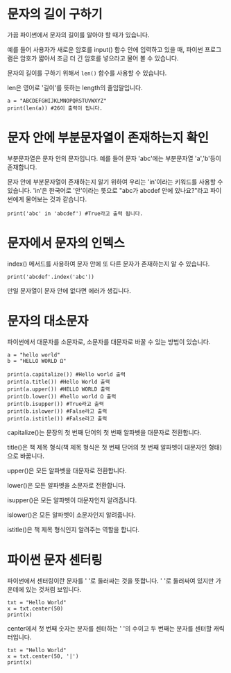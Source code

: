 # 문자의 길이 구하기

가끔 파이썬에서 문자의 길이를 알아야 할 때가 있습니다.

예를 들어 사용자가 새로운 암호를 input() 함수 안에 입력하고 있을 때, 파이썬 프로그램은 암호가 짧아서 조금 더 긴 암호를 넣으라고 물어 볼 수 있습니다.

문자의 길이를 구하기 위해서 `len()` 함수를 사용할 수 있습니다.

len은 영어로 '길이'를 뜻하는 length의 줄임말입니다.

```
a = "ABCDEFGHIJKLMNOPQRSTUVWXYZ"
print(len(a)) #26이 출력이 됩니다.
```

# 문자 안에 부분문자열이 존재하는지 확인

부분문자열은 문자 안의 문자입니다. 예를 들어 문자 'abc'에는 부분문자열 'a','b'등이 존재합니다.

문자 안에 부분문자열이 존재하는지 알기 위하여 우리는 'in'이라는 키워드를 사용할 수 있습니다. 'in'은 한국어로 '안'이라는 뜻으로 "abc가 abcdef 안에 있나요?"라고 파이썬에게 물어보는 것과 같습니다.

```
print('abc' in 'abcdef') #True라고 출력 됩니다.
```

# 문자에서 문자의 인덱스

index() 메서드를 사용하여 문자 안에 또 다른 문자가 존재하는지 알 수 있습니다.

```
print('abcdef'.index('abc'))
```

만일 문자열이 문자 안에 없다면 에러가 생깁니다.

# 문자의 대소문자

파이썬에서 대문자를 소문자로, 소문자를 대문자로 바꿀 수 있는 방법이 있습니다.

```
a = "hello world"
b = "HELLO WORLD Ω"

print(a.capitalize()) #Hello world 출력
print(a.title()) #Hello World 출력
print(a.upper()) #HELLO WORLD 출력
print(b.lower()) #hello world Ω 출력
print(b.isupper()) #True라고 출력
print(b.islower()) #False라고 출력
print(a.istitle()) #False라고 출력
```

capitalize()는 문장의 첫 번째 단어의 첫 번째 알파벳을 대문자로 전환합니다.

title()은 책 제목 형식(책 제목 형식은 첫 번째 단어의 첫 번째 알파벳이 대문자인 형태)으로 바꿉니다.

upper()은 모든 알파벳을 대문자로 전환합니다.

lower()은 모든 알파벳을 소문자로 전환합니다.

isupper()은 모든 알파벳이 대문자인지 알려줍니다.

islower()은 모든 알파벳이 소문자인지 알려줍니다.

istitle()은 책 제목 형식인지 알려주는 역할을 합니다.

# 파이썬 문자 센터링

파이썬에서 센터링이란 문자를 ' '로 둘러싸는 것을 뜻합니다. ' '로 둘러싸여 있지만 가운데에 있는 것처럼 보입니다.

```
txt = "Hello World"
x = txt.center(50)
print(x)
```

center에서 첫 번째 숫자는 문자를 센터하는 ' '의 수이고 두 번째는 문자를 센터할 캐릭터입니다.

```
txt = "Hello World"
x = txt.center(50, '|')
print(x)
```
